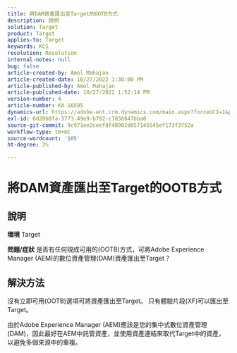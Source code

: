 ```yaml
---
title: 將DAM資產匯出至Target的OOTB方式
description: 說明
solution: Target
product: Target
applies-to: Target
keywords: KCS
resolution: Resolution
internal-notes: null
bug: false
article-created-by: Amol Mahajan
article-created-date: 10/27/2022 1:38:00 PM
article-published-by: Amol Mahajan
article-published-date: 10/27/2022 1:52:14 PM
version-number: 4
article-number: KA-16595
dynamics-url: https://adobe-ent.crm.dynamics.com/main.aspx?forceUCI=1&pagetype=entityrecord&etn=knowledgearticle&id=86fb7590-fc55-ed11-bba2-6045bd006793
exl-id: 6d20b8fa-3773-49e9-b792-c7038647bba0
source-git-commit: 9c971ee2ceef8f48902d857145545ef173f3752a
workflow-type: tm+mt
source-wordcount: '105'
ht-degree: 3%

---
```


# 將DAM資產匯出至Target的OOTB方式

## 說明

<b>環境</b>
Target


<b>問題/症狀</b>
是否有任何現成可用的(OOTB)方式，可將Adobe Experience Manager (AEM)的數位資產管理(DAM)資產匯出至Target？


## 解決方法


沒有立即可用(OOTB)選項可將資產匯出至Target。 只有體驗片段(XF)可以匯出至Target。

由於Adobe Experience Manager (AEM)應該是您的集中式數位資產管理(DAM)，因此最好在AEM中託管資產，並使用資產連結來取代Target中的資產，以避免多個來源中的重複。
